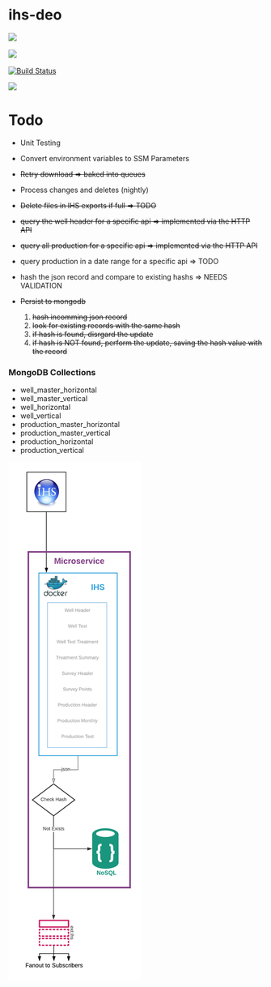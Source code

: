 # ihs-deo

<a href="https://codeclimate.com/github/la-mar/ihs-deo/maintainability"><img src="https://api.codeclimate.com/v1/badges/4e312abd1b377f0a38b0/maintainability" /></a>

<a href="https://codeclimate.com/github/la-mar/ihs-deo/test_coverage"><img src="https://api.codeclimate.com/v1/badges/4e312abd1b377f0a38b0/test_coverage" /></a>

[![Build Status](https://travis-ci.com/la-mar/ihs-deo.svg?branch=master)](https://travis-ci.com/la-mar/ihs-deo)

<a href="https://codecov.io/gh/la-mar/ihs-deo">
  <img src="https://codecov.io/gh/la-mar/ihs-deo/branch/master/graph/badge.svg" />
</a>

# Todo

- Unit Testing
- Convert environment variables to SSM Parameters

- <s>Retry download => baked into queues</s>
- Process changes and deletes (nightly)
- <s>Delete files in IHS exports if full => TODO </s>
- <s>query the well header for a specific api => implemented via the HTTP API</s>
- <s>query all production for a specific api => implemented via the HTTP API</s>
- query production in a date range for a specific api => TODO
- hash the json record and compare to existing hashs => NEEDS VALIDATION
- <s>Persist to mongodb
  1. hash incomming json record
  2. look for existing records with the same hash
  3. if hash is found, disrgard the update
  4. if hash is NOT found, perform the update, saving the hash value with the record</s>

### MongoDB Collections

- well_master_horizontal
- well_master_vertical
- well_horizontal
- well_vertical
- production_master_horizontal
- production_master_vertical
- production_horizontal
- production_vertical

![refarch](/doc/refarch.png)
